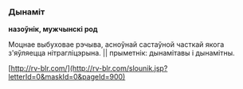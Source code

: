 ### Дынаміт
**назоўнік, мужчынскі род**

Моцнае выбуховае рэчыва, асноўнай састаўной часткай якога з'яўляецца нітрагліцэрына. || прыметнік: дынамітавы і дынамітны.

<a rel="author">[http://rv-blr.com/](http://rv-blr.com/slounik.jsp?letterId=0&maskId=0&pageId=900)</a>
